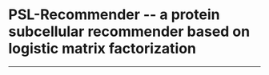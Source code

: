 # PSL-Recommender -- a protein subcellular recommender based on logistic matrix factorization

---------------

